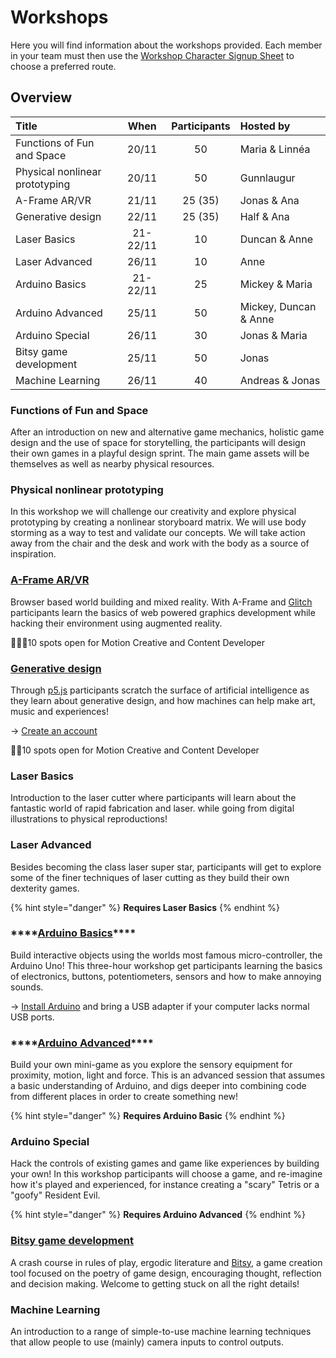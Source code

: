 # Workshops

Here you will find information about the workshops provided. Each member in your team must then use the [Workshop Character Signup Sheet](https://forms.gle/MuMrCgQEwZ9kEjWX8) to choose a preferred route.

## Overview

| Title | When | Participants | Hosted by |
| :--- | :---: | :---: | :--- |
| Functions of Fun and Space | 20/11 | 50 | Maria & Linnéa |
| Physical nonlinear prototyping | 20/11 | 50 | Gunnlaugur |
| A-Frame AR/VR | 21/11 | 25 \(35\) | Jonas & Ana |
| Generative design | 22/11 | 25 \(35\) | Half & Ana |
| Laser Basics | 21-22/11 | 10 | Duncan & Anne |
| Laser Advanced | 26/11 | 10 | Anne |
| Arduino Basics | 21-22/11 | 25 | Mickey & Maria |
| Arduino Advanced | 25/11 | 50 | Mickey, Duncan & Anne |
| Arduino Special | 26/11 | 30 | Jonas & Maria |
| Bitsy game development | 25/11 | 50 | Jonas |
| Machine Learning | 26/11 | 40 | Andreas & Jonas |

### Functions of Fun and Space

After an introduction on new and alternative game mechanics, holistic game design and the use of space for storytelling, the participants will design their own games in a playful design sprint. The main game assets will be themselves as well as nearby physical resources.

### Physical nonlinear prototyping

In this workshop we will challenge our creativity and explore physical prototyping by creating a nonlinear storyboard matrix. We will use body storming as a way to test and validate our concepts. We will take action away from the chair and the desk and work with the body as a source of inspiration.

### [A-Frame AR/VR](../software/a-frame/)

Browser based world building and mixed reality. With A-Frame and [Glitch](../tools/glitch.md) participants learn the basics of web powered graphics development while hacking their environment using augmented reality. 

🙋🏻‍♂️10 spots open for Motion Creative and Content Developer

### [Generative design](../software/p5/)

Through [p5.js](https://p5js.org/) participants scratch the surface of artificial intelligence as they learn about generative design, and how machines can help make art, music and experiences! 

→ [Creat](https://editor.p5js.org/)[e an account](https://editor.p5js.org/)

🙋🏽10 spots open for Motion Creative and Content Developer

### Laser Basics

Introduction to the laser cutter where participants will learn about the fantastic world of rapid fabrication and laser. while going from digital illustrations to physical reproductions!

### Laser Advanced

Besides becoming the class laser super star, participants will get to explore some of the finer techniques of laser cutting as they build their own dexterity games.

{% hint style="danger" %}
**Requires Laser Basics**
{% endhint %}

### \*\*\*\*[**Arduino Basics**](../hardware/arduino/)\*\*\*\*

Build interactive objects using the worlds most famous micro-controller, the Arduino Uno! This three-hour workshop get participants learning the basics of electronics, buttons, potentiometers, sensors and how to make annoying sounds. 

→  [Install Arduino](https://www.arduino.cc/en/main/software) and bring a USB adapter if your computer lacks normal USB ports.

### \*\*\*\*[**Arduino Advanced**](../hardware/arduino/)\*\*\*\*

Build your own mini-game as you explore the sensory equipment for proximity, motion, light and force. This is an advanced session that assumes a basic understanding of Arduino, and digs deeper into combining code from different places in order to create something new!

{% hint style="danger" %}
**Requires Arduino Basic**
{% endhint %}

### **Arduino Special**

Hack the controls of existing games and game like experiences by building your own! In this workshop participants will choose a game, and re-imagine how it's played  and experienced, for instance creating a "scary" Tetris or a "goofy" Resident Evil.

{% hint style="danger" %}
**Requires Arduino Advanced**
{% endhint %}

### [Bitsy game development](../software/bitsy.md)

A crash course in rules of play, ergodic literature and [Bitsy](https://ledoux.itch.io/bitsy), a game creation tool focused on the poetry of game design, encouraging thought, reflection and decision making. Welcome to getting stuck on all the right details!

### Machine Learning

An introduction to a range of simple-to-use machine learning techniques that allow people to use \(mainly\) camera inputs to control outputs.

